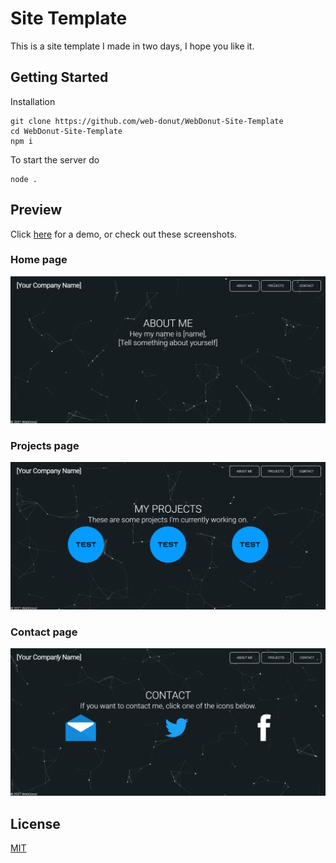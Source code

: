 # Site Template
This is a site template I made in two days, I hope you like it.

## Getting Started
Installation
```
git clone https://github.com/web-donut/WebDonut-Site-Template
cd WebDonut-Site-Template
npm i
```
To start the server do 
```
node .
```

## Preview
Click [here](https://web-donut.github.io/WebDonut-Site-Template/site/) for a demo, or check out these screenshots.

### Home page
![Preview of Site](/images/image1.png)

### Projects page
![Preview of Site](/images/image2.png)

### Contact page
![Preview of Site](/images/image3.png)

## License
[MIT](https://choosealicense.com/licenses/mit/)
